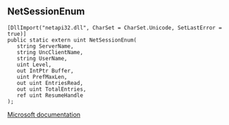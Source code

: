 ## NetSessionEnum

```
[DllImport("netapi32.dll", CharSet = CharSet.Unicode, SetLastError = true)]
public static extern uint NetSessionEnum(
   string ServerName,
   string UncClientName,
   string UserName,
   uint Level,
   out IntPtr Buffer,
   uint PrefMaxLen,
   out uint EntriesRead,
   out uint TotalEntries,
   ref uint ResumeHandle
);
```

[Microsoft documentation](https://docs.microsoft.com/en-us/windows/win32/api/lmshare/nf-lmshare-netsessionenum)

